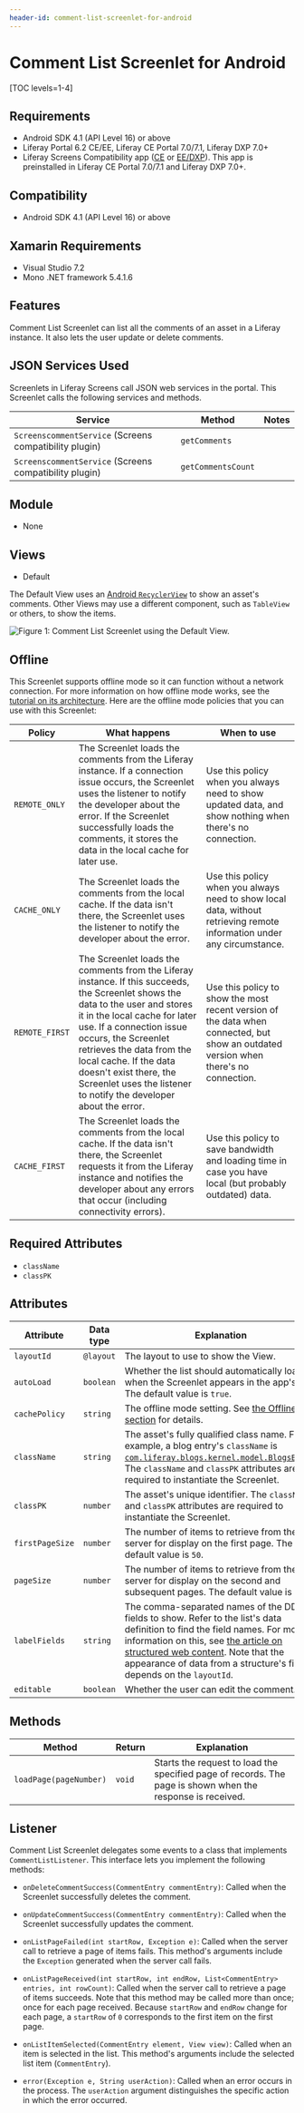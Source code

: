 ```yaml
---
header-id: comment-list-screenlet-for-android
---
```


# Comment List Screenlet for Android

[TOC levels=1-4]

## Requirements

- Android SDK 4.1 (API Level 16) or above
- Liferay Portal 6.2 CE/EE, Liferay CE Portal 7.0/7.1, Liferay DXP 7.0+
- Liferay Screens Compatibility app
  ([CE](http://www.liferay.com/marketplace/-/mp/application/54365664) or 
  [EE/DXP](http://www.liferay.com/marketplace/-/mp/application/54369726)). 
  This app is preinstalled in Liferay CE Portal 7.0/7.1 and Liferay DXP 7.0+. 

## Compatibility

- Android SDK 4.1 (API Level 16) or above

## Xamarin Requirements

- Visual Studio 7.2
- Mono .NET framework 5.4.1.6

## Features

Comment List Screenlet can list all the comments of an asset in a Liferay 
instance. It also lets the user update or delete comments. 

## JSON Services Used

Screenlets in Liferay Screens call JSON web services in the portal. This 
Screenlet calls the following services and methods.

| Service | Method | Notes |
| ------- | ------ | ----- |
| `ScreenscommentService` (Screens compatibility plugin) | `getComments` |  |
| `ScreenscommentService` (Screens compatibility plugin) | `getCommentsCount` |  |

## Module

- None

## Views

- Default

The Default View uses an 
[Android `RecyclerView`](https://developer.android.com/training/material/lists-cards.html) 
to show an asset's comments. Other Views may use a different component, such as 
`TableView` or others, to show the items. 

![Figure 1: Comment List Screenlet using the Default View.](../../images/screens-android-commentlist.png)

## Offline

This Screenlet supports offline mode so it can function without a network 
connection. For more information on how offline mode works, see the 
[tutorial on its architecture](/docs/7-0/tutorials/-/knowledge_base/t/architecture-of-offline-mode-in-liferay-screens). 
Here are the offline mode policies that you can use with this Screenlet: 

| Policy | What happens | When to use |
|--------|--------------|-------------|
| `REMOTE_ONLY` | The Screenlet loads the comments from the Liferay instance. If a connection issue occurs, the Screenlet uses the listener to notify the developer about the error. If the Screenlet successfully loads the comments, it stores the data in the local cache for later use. | Use this policy when you always need to show updated data, and show nothing when there's no connection. |
| `CACHE_ONLY` | The Screenlet loads the comments from the local cache. If the data isn't there, the Screenlet uses the listener to notify the developer about the error. | Use this policy when you always need to show local data, without retrieving remote information under any circumstance. |
| `REMOTE_FIRST` | The Screenlet loads the comments from the Liferay instance. If this succeeds, the Screenlet shows the data to the user and stores it in the local cache for later use. If a connection issue occurs, the Screenlet retrieves the data from the local cache. If the data doesn't exist there, the Screenlet uses the listener to notify the developer about the error. | Use this policy to show the most recent version of the data when connected, but show an outdated version when there's no connection. |
| `CACHE_FIRST` | The Screenlet loads the comments from the local cache. If the data isn't there, the Screenlet requests it from the Liferay instance and notifies the developer about any errors that occur (including connectivity errors). | Use this policy to save bandwidth and loading time in case you have local (but probably outdated) data. |

## Required Attributes

- `className`
- `classPK`

## Attributes

| Attribute | Data type | Explanation |
|-----------|-----------|-------------|
| `layoutId` | `@layout` | The layout to use to show the View. |
| `autoLoad` | `boolean` | Whether the list should automatically load when the Screenlet appears in the app's UI. The default value is `true`. |
| `cachePolicy` | `string` | The offline mode setting. See [the Offline section](/docs/7-0/reference/-/knowledge_base/r/comment-list-screenlet-for-android#offline) for details. |
| `className` | `string` | The asset's fully qualified class name. For example, a blog entry's `className` is [`com.liferay.blogs.kernel.model.BlogsEntry`](@platform-ref@/7.0-latest/javadocs/portal-kernel/com/liferay/blogs/kernel/model/BlogsEntry.html). The `className` and `classPK` attributes are required to instantiate the Screenlet. |
| `classPK` | `number` | The asset's unique identifier. The `className` and `classPK` attributes are required to instantiate the Screenlet. |
| `firstPageSize` | `number` | The number of items to retrieve from the server for display on the first page. The default value is `50`. |
| `pageSize` | `number` | The number of items to retrieve from the server for display on the second and subsequent pages. The default value is `25`. |
| `labelFields` | `string` | The comma-separated names of the DDL fields to show. Refer to the list's data definition to find the field names. For more information on this, see [the article on structured web content](/docs/7-0/user/-/knowledge_base/u/designing-uniform-content). Note that the appearance of data from a structure's fields depends on the `layoutId`. |
| `editable` | `boolean` | Whether the user can edit the comment. |

## Methods

| Method | Return | Explanation |
|-----------|-----------|-------------| 
| `loadPage(pageNumber)` | `void` | Starts the request to load the specified page of records. The page is shown when the response is received. |

## Listener

Comment List Screenlet delegates some events to a class that implements 
`CommentListListener`. This interface lets you implement the following 
methods: 

- `onDeleteCommentSuccess(CommentEntry commentEntry)`: Called when the Screenlet 
  successfully deletes the comment. 

- `onUpdateCommentSuccess(CommentEntry commentEntry)`: Called when the Screenlet 
  successfully updates the comment. 

- `onListPageFailed(int startRow, Exception e)`: Called when the server call to 
  retrieve a page of items fails. This method's arguments include the 
  `Exception` generated when the server call fails. 

- `onListPageReceived(int startRow, int endRow, List<CommentEntry> entries, int rowCount)`: 
  Called when the server call to retrieve a page of items succeeds. Note that 
  this method may be called more than once; once for each page received. Because 
  `startRow` and `endRow` change for each page, a `startRow` of `0` corresponds 
  to the first item on the first page. 

- `onListItemSelected(CommentEntry element, View view)`: Called when an item is 
  selected in the list. This method's arguments include the selected list item 
  (`CommentEntry`). 

- `error(Exception e, String userAction)`: Called when an error occurs in the 
  process. The `userAction` argument distinguishes the specific action in which 
  the error occurred. 
